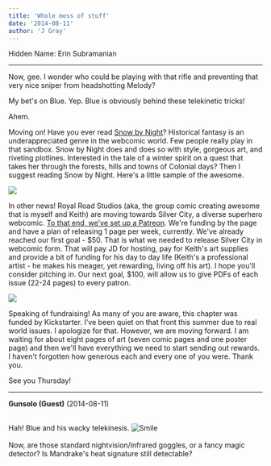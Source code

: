 ```yaml
---
title: 'Whole mess of stuff'
date: '2014-08-11'
author: 'J Gray'
---
```


<p>Hidden Name: Erin Subramanian</p><hr><p>Now, gee. I wonder who could be playing with that rifle and preventing that very nice sniper from headshotting Melody? </p><p>My bet's on Blue. Yep. Blue is obviously behind these telekinetic tricks!</p><p>Ahem.</p><p>Moving on! Have you ever read <a href="http://www.snowbynight.com/" target="_blank">Snow by Night</a>? Historical fantasy is an underappreciated genre in the webcomic world. Few people really play in that sandbox. Snow by Night does and does so with style, gorgeous art, and riveting plotlines. Interested in the tale of a winter spirit on a quest that takes her through the forests, hills and towns of Colonial days? Then I suggest reading Snow by Night. Here's a little sample of the awesome.</p><p><img src="/pics/c308af0d96025daa8a941f330707e8c8.png"></p><p>In other news! Royal Road Studios (aka, the group comic creating awesome that is myself and Keith) are moving towards Silver City, a diverse superhero webcomic. <a href="http://www.patreon.com/user?u=244206" target="_blank">To that end, we've set up a Patreon</a>. We're funding by the page and have a plan of releasing 1 page per week, currently. We've already reached our first goal - $50. That is what we needed to release Silver City in webcomic form. That will pay JD for hosting, pay for Keith's art supplies and provide a bit of funding for his day to day life (Keith's a professional artist - he makes his meager, yet rewarding, living off his art). I hope you'll consider pitching in. Our next goal, $100, will allow us to give PDFs of each issue (22-24 pages) to every patron.</p><p><img src="/pics/384c5a60f965eb36fd39105277a0705e.jpg"></p><p>Speaking of fundraising! As many of you are aware, this chapter was funded by Kickstarter. I've been quiet on that front this summer due to real world issues. I apologize for that. However, we are moving forward. I am waiting for about eight pages of art (seven comic pages and one poster page) and then we'll have everything we need to start sending out rewards. I haven't forgotten how generous each and every one of you were. Thank you.</p><p>See you Thursday!</p>

---
**Gunsolo (Guest)** (2014-08-11)

<br> Hah! Blue and his wacky telekinesis. <img src="//smilies/smile.gif" alt="Smile" border="0"><br><br>Now, are those standard nightvision/infrared goggles, or a fancy magic detector? Is Mandrake's heat signature still detectable?<br>

